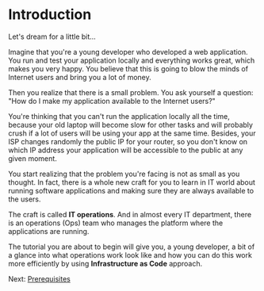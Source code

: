 # Introduction

Let's dream for a little bit...

Imagine that you're a young developer who developed a web application. You run and test your application locally and everything works great, which makes you very happy. You believe that this is going to blow the minds of Internet users and bring you a lot of money.

Then you realize that there is a small problem. You ask yourself a question: "How do I make my application available to the Internet users?"

You're thinking that you can't run the application locally all the time, because your old laptop will become slow for other tasks and will probably crush if a lot of users will be using your app at the same time. Besides, your ISP changes randomly the public IP for your router, so you don't know on which IP address your application will be accessible to the public at any given moment.

You start realizing that the problem you're facing is not as small as you thought. In fact, there is a whole new craft for you to learn in IT world about running software applications and making sure they are always available to the users.

The craft is called **IT operations**. And in almost every IT department, there is an operations (Ops) team who manages the platform where the applications are running.

The tutorial you are about to begin will give you, a young developer, a bit of a glance into what operations work look like and how you can do this work more efficiently by using **Infrastructure as Code** approach.

Next: [Prerequisites](01-prerequisites.md)
